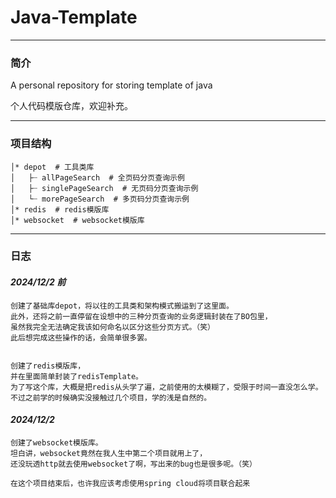 # Java-Template

---

### 简介

A personal repository for storing template of java 

个人代码模版仓库，欢迎补充。

---

### 项目结构

```shell
│* depot  # 工具类库
│   ├┈ allPageSearch  # 全页码分页查询示例
│   ├┈ singlePageSearch  # 无页码分页查询示例
│   └┈ morePageSearch  # 多页码分页查询示例
│* redis  # redis模版库
│* websocket  # websocket模版库
```

---

### 日志

#### *2024/12/2 前*

```text
创建了基础库depot，将以往的工具类和架构模式搬运到了这里面。
此外，还将之前一直停留在设想中的三种分页查询的业务逻辑封装在了BO包里，
虽然我完全无法确定我该如何命名以区分这些分页方式。（笑）
此后想完成这些操作的话，会简单很多罢。


创建了redis模版库，
并在里面简单封装了redisTemplate。
为了写这个库，大概是把redis从头学了遍，之前使用的太模糊了，受限于时间一直没怎么学。
不过之前学的时候确实没接触过几个项目，学的浅是自然的。
```

#### *2024/12/2*

```text
创建了websocket模版库。
坦白讲，websocket竟然在我人生中第二个项目就用上了，
还没玩透http就去使用websocket了啊，写出来的bug也是很多呢。（笑）

在这个项目结束后，也许我应该考虑使用spring cloud将项目联合起来
```
